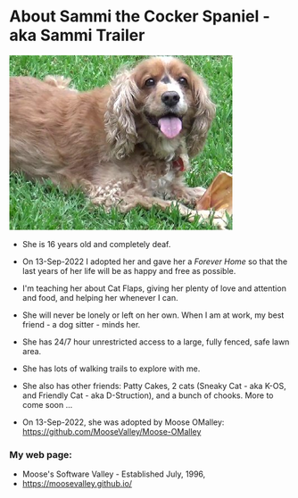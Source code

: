 # About Sammi the Cocker Spaniel - aka Sammi Trailer
![Sammi](Sammi__400x313.jpg?raw=true "Sammi")

* She is 16 years old and completely deaf.

* On 13-Sep-2022 I adopted her and gave her a *Forever Home* so that the last years of her life will be as happy and free as possible.

* I'm teaching her about Cat Flaps, giving her plenty of love and attention and food, and helping her whenever I can.

* She will never be lonely or left on her own. When I am at work, my best friend - a dog sitter - minds her.

* She has 24/7 hour unrestricted access to a large, fully fenced, safe lawn area.

* She has lots of walking trails to explore with me.

* She also has other friends: Patty Cakes, 2 cats (Sneaky Cat - aka K-OS, and Friendly Cat - aka D-Struction), and a bunch of chooks.  More to come soon ...

* On 13-Sep-2022, she was adopted by Moose OMalley: https://github.com/MooseValley/Moose-OMalley


### My web page:
* Moose's Software Valley - Established July, 1996,
* https://moosevalley.github.io/
